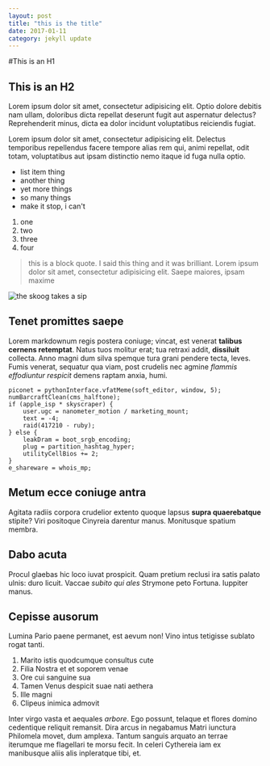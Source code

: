 ```yaml
---
layout: post
title: "this is the title"
date: 2017-01-11
category: jekyll update
---
```

#This is an H1
## This is an H2


Lorem ipsum dolor sit amet, consectetur adipisicing elit. Optio dolore debitis nam ullam, doloribus dicta repellat deserunt fugit aut aspernatur delectus? Reprehenderit minus, dicta ea dolor incidunt voluptatibus reiciendis fugiat.

Lorem ipsum dolor sit amet, consectetur adipisicing elit. Delectus temporibus repellendus facere tempore alias rem qui, animi repellat, odit totam, voluptatibus aut ipsam distinctio nemo itaque id fuga nulla optio.

* list item thing
* another thing
* yet more things
* so many things
* make it stop, i can't

1. one
1. two
1. three
1. four

> this is a block quote. I said this thing and it was brilliant. Lorem ipsum dolor sit amet, consectetur adipisicing elit. Saepe maiores, ipsam maxime

![the skoog takes a sip](http://imgur.com/a/gMZk5.png)


## Tenet promittes saepe

Lorem markdownum regis postera coniuge; vincat, est venerat **talibus cernens
retemptat**. Natus tuos molitur erat; tua retraxi addit, **dissiluit** collecta.
Anno magni dum silva spemque tura grani pendere tecta, leves. Fumis venerat,
sequatur qua viam, post crudelis nec agmine *flammis effodiuntur respicit*
demens raptam anxia, humi.

    piconet = pythonInterface.vfatMeme(soft_editor, window, 5);
    numBarcraftClean(cms_halftone);
    if (apple_isp * skyscraper) {
        user.ugc = nanometer_motion / marketing_mount;
        text = -4;
        raid(417210 - ruby);
    } else {
        leakDram = boot_srgb_encoding;
        plug = partition_hashtag_hyper;
        utilityCellBios += 2;
    }
    e_shareware = whois_mp;

## Metum ecce coniuge antra

Agitata radiis corpora crudelior extento quoque lapsus **supra quaerebatque**
stipite? Viri positoque Cinyreia darentur manus. Monitusque spatium membra.

## Dabo acuta

Procul glaebas hic loco iuvat prospicit. Quam pretium reclusi ira satis palato
ulnis: duro licuit. Vaccae *subito qui ales* Strymone peto Fortuna. Iuppiter
manus.

## Cepisse ausorum

Lumina Pario paene permanet, est aevum non! Vino intus tetigisse sublato rogat
tanti.

1. Marito istis quodcumque consultus cute
2. Filia Nostra et et soporem venae
3. Ore cui sanguine sua
4. Tamen Venus despicit suae nati aethera
5. Ille magni
6. Clipeus inimica admovit

Inter virgo vasta et aequales *arbore*. Ego possunt, telaque et flores domino
cedentique reliquit remansit. Dira arcus in negabamus Matri iunctura Philomela
movet, dum amplexa. Tantum sanguis arquato an terrae iterumque me flagellari te
morsu fecit. In celeri Cythereia iam ex manibusque aliis alis inpleratque tibi,
et.